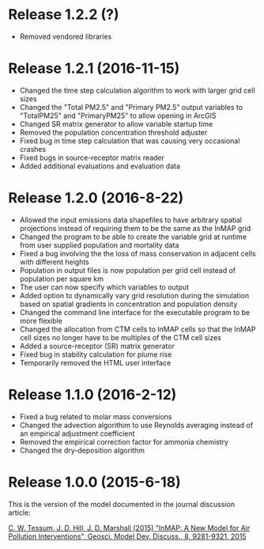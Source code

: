 # Release 1.2.2 (?)
* Removed vendored libraries

# Release 1.2.1 (2016-11-15)
* Changed the time step calculation algorithm to work with larger grid cell sizes
* Changed the "Total PM2.5" and "Primary PM2.5" output variables to "TotalPM25" and "PrimaryPM25" to allow opening in ArcGIS
* Changed SR matrix generator to allow variable startup time
* Removed the population concentration threshold adjuster
* Fixed bug in time step calculation that was causing very occasional crashes
* Fixed bugs in source-receptor matrix reader
* Added additional evaluations and evaluation data

# Release 1.2.0 (2016-8-22)
* Allowed the input emissions data shapefiles to have arbitrary spatial projections instead of requiring them to be the same as the InMAP grid
* Changed the program to be able to create the variable grid at runtime from user supplied population and mortality data
* Fixed a bug involving the the loss of mass conservation in adjacent cells with different heights
* Population in output files is now population per grid cell instead of population per square km
* The user can now specify which variables to output
* Added option to dynamically vary grid resolution during the simulation based on spatial gradients in concentration and population density
* Changed the command line interface for the executable program to be more flexible
* Changed the allocation from CTM cells to InMAP cells so that the InMAP cell sizes no longer have to be multiples of the CTM cell sizes
* Added a source-receptor (SR) matrix generator
* Fixed bug in stability calculation for plume rise
* Temporarily removed the HTML user interface

# Release 1.1.0 (2016-2-12)
* Fixed a bug related to molar mass conversions
* Changed the advection algorithim to use Reynolds averaging instead of an empirical adjustment coefficient
* Removed the empirical correction factor for ammonia chemistry
* Changed the dry-deposition algorithm

# Release 1.0.0 (2015-6-18)
This is the version of the model documented in the journal discussion article:

[C. W. Tessum, J. D. Hill, J. D. Marshall (2015) "InMAP: A New Model for Air Pollution Interventions", Geosci. Model Dev. Discuss., 8, 9281-9321, 2015](http://www.geosci-model-dev-discuss.net/8/9281/2015/gmdd-8-9281-2015.html)
